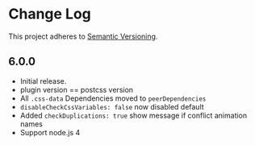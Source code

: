 # Change Log
This project adheres to [Semantic Versioning](http://semver.org/).

## 6.0.0
* Initial release.
* plugin version == postcss version
* All `.css-data` Dependencies moved to `peerDependencies`
* `disableCheckCssVariables: false` now disabled default
* Added `checkDuplications: true` show message if conflict animation names
* Support node.js 4
